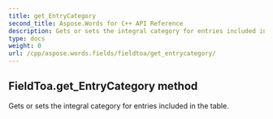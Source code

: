 ```yaml
---
title: get_EntryCategory
second_title: Aspose.Words for C++ API Reference
description: Gets or sets the integral category for entries included in the table. 
type: docs
weight: 0
url: /cpp/aspose.words.fields/fieldtoa/get_entrycategory/
---
```

## FieldToa.get_EntryCategory method


Gets or sets the integral category for entries included in the table. 

